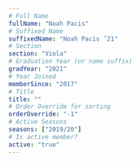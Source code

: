 ```yaml
---
# Full Name
fullName: "Noah Pacis"
# Suffixed Name
suffixedName: "Noah Pacis ’21"
# Section
section: "Viola"
# Graduation Year (or name suffix)
gradYear: "2021"
# Year Joined
memberSince: "2017"
# Title
title: ""
# Order Override for sorting
orderOverride: "-1"
# Active Seasons
seasons: ["2019/20"]
# Is active member?
active: "true"
---
```


